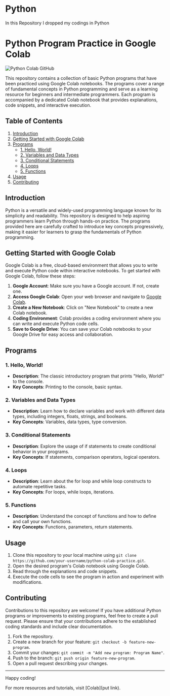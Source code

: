 # Python
In this Repository I dropped my codings in Python
# Python Program Practice in Google Colab

![Python Colab GitHub](https://www.alura.com.br/artigos/assets/como-conectar-o-google-colaboratory-ao-github/logo-do-google-colaboratory-e-do-github.png)

This repository contains a collection of basic Python programs that have been practiced using Google Colab notebooks. The programs cover a range of fundamental concepts in Python programming and serve as a learning resource for beginners and intermediate programmers. Each program is accompanied by a dedicated Colab notebook that provides explanations, code snippets, and interactive execution.

## Table of Contents

1. [Introduction](#introduction)
2. [Getting Started with Google Colab](#getting-started-with-google-colab)
3. [Programs](#programs)
   - [1. Hello, World!](#1-hello-world)
   - [2. Variables and Data Types](#2-variables-and-data-types)
   - [3. Conditional Statements](#3-conditional-statements)
   - [4. Loops](#4-loops)
   - [5. Functions](#5-functions)
4. [Usage](#usage)
5. [Contributing](#contributing)

## Introduction

Python is a versatile and widely-used programming language known for its simplicity and readability. This repository is designed to help aspiring programmers learn Python through hands-on practice. The programs provided here are carefully crafted to introduce key concepts progressively, making it easier for learners to grasp the fundamentals of Python programming.

## Getting Started with Google Colab

Google Colab is a free, cloud-based environment that allows you to write and execute Python code within interactive notebooks. To get started with Google Colab, follow these steps:

1. **Google Account**: Make sure you have a Google account. If not, create one.
2. **Access Google Colab**: Open your web browser and navigate to [Google Colab](https://colab.research.google.com/).
3. **Create a New Notebook**: Click on "New Notebook" to create a new Colab notebook.
4. **Coding Environment**: Colab provides a coding environment where you can write and execute Python code cells.
5. **Save to Google Drive**: You can save your Colab notebooks to your Google Drive for easy access and collaboration.

## Programs

### 1. Hello, World!

- **Description**: The classic introductory program that prints "Hello, World!" to the console.
- **Key Concepts**: Printing to the console, basic syntax.

### 2. Variables and Data Types

- **Description**: Learn how to declare variables and work with different data types, including integers, floats, strings, and booleans.
- **Key Concepts**: Variables, data types, type conversion.

### 3. Conditional Statements

- **Description**: Explore the usage of if statements to create conditional behavior in your programs.
- **Key Concepts**: If statements, comparison operators, logical operators.

### 4. Loops

- **Description**: Learn about the for loop and while loop constructs to automate repetitive tasks.
- **Key Concepts**: For loops, while loops, iterations.

### 5. Functions

- **Description**: Understand the concept of functions and how to define and call your own functions.
- **Key Concepts**: Functions, parameters, return statements.

## Usage

1. Clone this repository to your local machine using `git clone https://github.com/your-username/python-colab-practice.git`.
2. Open the desired program's Colab notebook using Google Colab.
3. Read through the explanations and code snippets.
4. Execute the code cells to see the program in action and experiment with modifications.

## Contributing

Contributions to this repository are welcome! If you have additional Python programs or improvements to existing programs, feel free to create a pull request. Please ensure that your contributions adhere to the established coding standards and include clear documentation.

1. Fork the repository.
2. Create a new branch for your feature: `git checkout -b feature-new-program`.
3. Commit your changes: `git commit -m "Add new program: Program Name"`.
4. Push to the branch: `git push origin feature-new-program`.
5. Open a pull request describing your changes.

---

Happy coding!

For more resources and tutorials, visit [Colab](put link).
